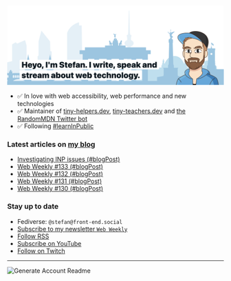 <img alt="Heyo, I'm Stefan. I write and speak about web technology." src="https://raw.githubusercontent.com/stefanjudis/stefanjudis/main/screenshot.png">

- ✅ In love with web accessibility, web performance and new technologies
- ✅ Maintainer of [tiny-helpers.dev](https://tiny-helpers.dev), [tiny-teachers.dev](https://tiny-teachers.dev/) and [the RandomMDN Twitter bot](https://twitter.com/randomMDN)
- ✅ Following [#learnInPublic](https://www.stefanjudis.com/today-i-learned/)
### Latest articles on [my blog](https://www.stefanjudis.com)

<!-- BLOG-POST-LIST:START -->
- [Investigating INP issues &lpar;#blogPost&rpar;](https://www.stefanjudis.com/blog/investigating-inp-issues/)
- [Web Weekly #133 &lpar;#blogPost&rpar;](https://www.stefanjudis.com/blog/web-weekly-133/)
- [Web Weekly #132 &lpar;#blogPost&rpar;](https://www.stefanjudis.com/blog/web-weekly-132/)
- [Web Weekly #131 &lpar;#blogPost&rpar;](https://www.stefanjudis.com/blog/web-weekly-131/)
- [Web Weekly #130 &lpar;#blogPost&rpar;](https://www.stefanjudis.com/blog/web-weekly-130/)
<!-- BLOG-POST-LIST:END -->

### Stay up to date

- Fediverse: `@stefan@front-end.social`
- [Subscribe to my newsletter `Web Weekly`](https://webweekly.email/)
- [Follow RSS](https://www.stefanjudis.com/feeds/)
- [Subscribe on YouTube](https://youtube.com/c/stefanjudis)
- [Follow on Twitch](https://www.twitch.tv/stefanjudis)

---

![Generate Account Readme](https://github.com/stefanjudis/stefanjudis/workflows/Generate%20Account%20Readme/badge.svg)
